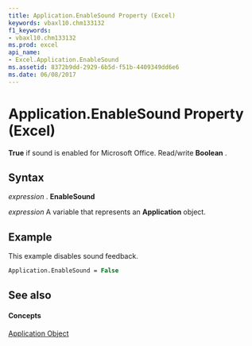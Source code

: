 ```yaml
---
title: Application.EnableSound Property (Excel)
keywords: vbaxl10.chm133132
f1_keywords:
- vbaxl10.chm133132
ms.prod: excel
api_name:
- Excel.Application.EnableSound
ms.assetid: 8372b9dd-2929-6b5d-f51b-4409349dd6e6
ms.date: 06/08/2017
---
```



# Application.EnableSound Property (Excel)

 **True** if sound is enabled for Microsoft Office. Read/write **Boolean** .


## Syntax

 _expression_ . **EnableSound**

 _expression_ A variable that represents an **Application** object.


## Example

This example disables sound feedback.


```vb
Application.EnableSound = False
```


## See also


#### Concepts


[Application Object](Excel.Application(objec).md)

